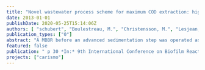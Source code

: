 ```yaml
---
title: "Novel wastewater process scheme for maximum COD extraction: high load MBBR followed by microsieve filtration"
date: 2013-01-01
publishDate: 2020-05-25T15:14:06Z
authors: [ "schubert", "Boulestreau, M.", "Christensson, M.", "Lesjean, B." ]
publication_types: ["0"]
abstract: "A MBBR before an advanced sedimentation step was operated as new wastewater process scheme for maximum COD extraction. The objective of this biological reactor was to modify the soluble COD ratio in primary wastewater. At high loads, the MBBR is able to consume the soluble COD for bacteria activity with very little oxidation. This process changes the soluble COD into particulate COD which is better separate from the wastewater during the following step with coagulation, flocculation and micro sieve filtration. Goals were 95% removal of suspended solids and 80% of COD extracted through separation. To check these new scheme performances, a pilot plant (0.5 to 3 m³/h) was operated at the Stahnsdorf WWTP in the south of Berlin. First results showed that a HRT of 20-30 min and a load 40-60 g CODf /(m2*d) can be recommended for maximum accumulation and minimum oxidation and that the 80% of COD extraction can be achieved (at low oxygen concentration below 1 mg/L). However the performance difference between the scheme with or without MBBR did not exceed 8 %"
featured: false
publication: " p 30 *In:* 9th International Conference on Biofilm Reactors. Paris, France. May 28-31, 2013"
projects: ["carismo"]
---
```


